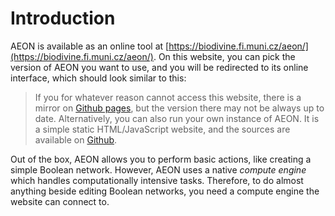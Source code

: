 # Introduction

AEON is available as an online tool at [https://biodivine.fi.muni.cz/aeon/](https://biodivine.fi.muni.cz/aeon/). On this website, you can pick the version of AEON you want to use, and you will be redirected to its online interface, which should look similar to this:

> If you for whatever reason cannot access this website, there is a mirror on [Github pages](https://sybila.github.io/aeon/), but the version there may not be always up to date. Alternatively, you can also run your own instance of AEON. It is a simple static HTML/JavaScript website, and the sources are available on [Github](https://github.com/sybila/biodivine-aeon-client).

Out of the box, AEON allows you to perform basic actions, like creating a simple Boolean network. However, AEON uses a native *compute engine* which handles computationally intensive tasks. Therefore, to do almost anything beside editing Boolean networks, you need a compute engine the website can connect to.